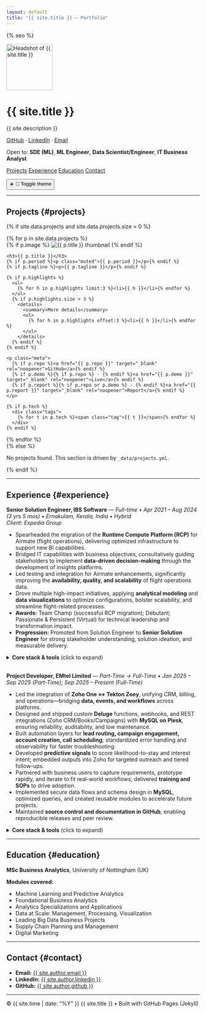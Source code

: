 ```yaml
---
layout: default
title: "{{ site.title }} — Portfolio"
---
```


<!-- Load the custom CSS (compiled from assets/css/style.scss) -->
<link rel="stylesheet" href="{{ '/assets/css/style.css' | relative_url }}">

<!-- SEO (jekyll-seo-tag) + favicon -->
{% seo %}
<link rel="icon" href="{{ '/assets/img/headshot.png' | relative_url }}">

<!-- Person schema for richer search previews -->
<script type="application/ld+json">
{
  "@context": "https://schema.org",
  "@type": "Person",
  "name": "Karthik Rajesh",
  "url": "{{ site.url }}{{ site.baseurl }}",
  "email": "mailto:{{ site.author.email }}",
  "sameAs": ["{{ site.author.github }}", "{{ site.author.linkedin }}"]
}
</script>

<!-- Theme: set initial theme ASAP (saved -> system preference) and wire the toggle -->
<script>
(function () {
  const KEY = 'theme';
  const root = document.documentElement;
  const saved = localStorage.getItem(KEY);
  const prefersDark = window.matchMedia && window.matchMedia('(prefers-color-scheme: dark)').matches;
  const initial = saved || (prefersDark ? 'dark' : 'light');
  root.setAttribute('data-theme', initial);

  window.addEventListener('DOMContentLoaded', function () {
    const btn = document.getElementById('theme-toggle');
    if (!btn) return;
    btn.addEventListener('click', function () {
      const current = root.getAttribute('data-theme') || (prefersDark ? 'dark' : 'light');
      const next = current === 'dark' ? 'light' : 'dark';
      root.setAttribute('data-theme', next);
      try { localStorage.setItem(KEY, next); } catch(e) {}
      btn.setAttribute('aria-label', next === 'dark' ? 'Switch to light theme' : 'Switch to dark theme');
    });
  }, { once: true });
})();
</script>

<!-- ===== Hero ===== -->
<div class="hero">
  <img class="headshot"
       src="{{ site.logo | relative_url }}"
       alt="Headshot of {{ site.title }}"
       width="120" height="120"
       decoding="async" fetchpriority="high" />
  <div class="hero-text">
    <h1>{{ site.title }}</h1>
    <p class="tagline">{{ site.description }}</p>
    <p class="links">
      <a href="{{ site.author.github }}" target="_blank" rel="noopener">GitHub</a>
      · <a href="{{ site.author.linkedin }}" target="_blank" rel="noopener">LinkedIn</a>
      · <a href="mailto:{{ site.author.email }}">Email</a>
    </p>
    <p class="open-to">
      Open to: <strong>SDE (ML)</strong>, <strong>ML Engineer</strong>, <strong>Data Scientist/Engineer</strong>, <strong>IT Business Analyst</strong>
    </p>
  </div>
</div>

<!-- ===== Section Nav (with theme toggle) ===== -->
<nav class="nav">
  <a href="#projects">Projects</a>
  <a href="#experience">Experience</a>
  <a href="#education">Education</a>
  <a href="#contact">Contact</a>

  <button id="theme-toggle" class="theme-toggle" type="button"
          aria-live="polite" aria-label="Toggle dark or light theme">
    <span class="icon icon-sun" aria-hidden="true">☀️</span>
    <span class="icon icon-moon" aria-hidden="true">🌙</span>
    <span class="sr-only">Toggle theme</span>
  </button>
</nav>

---

## Projects {#projects}

{% if site.data.projects and site.data.projects.size > 0 %}
<div class="grid">
  {% for p in site.data.projects %}
  <div class="card">
    {% if p.image %}
      <img class="thumb"
           src="{{ p.image | relative_url }}"
           alt="{{ p.title }} thumbnail"
           loading="lazy" decoding="async">
    {% endif %}

    <h3>{{ p.title }}</h3>
    {% if p.period %}<p class="muted">{{ p.period }}</p>{% endif %}
    {% if p.tagline %}<p>{{ p.tagline }}</p>{% endif %}

    {% if p.highlights %}
      <ul>
        {% for h in p.highlights limit:3 %}<li>{{ h }}</li>{% endfor %}
      </ul>
      {% if p.highlights.size > 3 %}
        <details>
          <summary>More details</summary>
          <ul>
            {% for h in p.highlights offset:3 %}<li>{{ h }}</li>{% endfor %}
          </ul>
        </details>
      {% endif %}
    {% endif %}

    <p class="meta">
      {% if p.repo %}<a href="{{ p.repo }}" target="_blank" rel="noopener">GitHub</a>{% endif %}
      {% if p.demo %}{% if p.repo %} · {% endif %}<a href="{{ p.demo }}" target="_blank" rel="noopener">Live</a>{% endif %}
      {% if p.report %}{% if p.repo or p.demo %} · {% endif %}<a href="{{ p.report }}" target="_blank" rel="noopener">Report</a>{% endif %}
    </p>

    {% if p.tech %}
      <div class="tags">
        {% for t in p.tech %}<span class="tag">{{ t }}</span>{% endfor %}
      </div>
    {% endif %}
  </div>
  {% endfor %}
</div>
{% else %}
<p class="muted">No projects found. This section is driven by <code>_data/projects.yml</code>.</p>
{% endif %}

---

## Experience {#experience}

**Senior Solution Engineer, IBS Software** — _Full-time • Apr 2021 – Aug 2024 (3 yrs 5 mos) • Ernakulam, Kerala, India • Hybrid_  
_Client: Expedia Group_

- Spearheaded the migration of the **Runtime Compute Platform (RCP)** for Airmate (flight operations), delivering optimized infrastructure to support new BI capabilities.  
- Bridged IT capabilities with business objectives, consultatively guiding stakeholders to implement **data-driven decision-making** through the development of insights platforms.  
- Led testing and integration for Airmate enhancements, significantly improving the **availability, quality, and scalability** of flight operations data.  
- Drove multiple high-impact initiatives, applying **analytical modeling** and **data visualizations** to optimize configurations, bolster scalability, and streamline flight-related processes.  
- **Awards:** Team Champ (successful RCP migration); Debutant; Passionate & Persistent (Virtual) for technical leadership and transformation impact.  
- **Progression:** Promoted from Solution Engineer to **Senior Solution Engineer** for strong stakeholder understanding, solution ideation, and measurable delivery.

<details>
<summary><strong>Core stack & tools</strong> (click to expand)</summary>

**Full-Stack & Languages:** Core Java, Kotlin, Python, JavaScript, React.js  
**Cloud & DevOps:** AWS, Kubernetes, Docker, Jenkins, Spinnaker, GitHub Actions  
**Data & DB:** SQL  
**Practices:** Project management, problem solving, business analysis, GitHub/CI/CD
</details>

<br/>

**Project Developer, EMtel Limited** — _Part-Time → Full-Time • Jan 2025 – Sep 2025 (Part-Time); Sep 2025 – Present (Full-Time)_  

- Led the integration of **Zoho One ↔ Tekton Zoey**, unifying CRM, billing, and operations—bridging **data, events, and workflows** across platforms.  
- Designed and shipped custom **Deluge** functions, webhooks, and REST integrations (Zoho CRM/Books/Campaigns) with **MySQL on Plesk**, ensuring reliability, auditability, and low maintenance.  
- Built automation layers for **lead routing, campaign engagement, account creation, call scheduling**; standardized error handling and observability for faster troubleshooting.  
- Developed **predictive signals** to score likelihood-to-stay and interest intent; embedded outputs into Zoho for targeted outreach and tiered follow-ups.  
- Partnered with business users to capture requirements, prototype rapidly, and iterate to fit real-world workflows; delivered **training and SOPs** to drive adoption.  
- Implemented secure data flows and schema design in **MySQL**, optimized queries, and created reusable modules to accelerate future projects.  
- Maintained **source control and documentation in GitHub**, enabling reproducible releases and peer review.

<details>
<summary><strong>Core stack & tools</strong> (click to expand)</summary>

**Platforms:** Zoho One, Tekton Zoey, Plesk  
**Languages:** Deluge, Python, SQL (MySQL), PHP, HTML/CSS/JavaScript  
**Integration:** REST APIs, webhooks, OAuth, error/exception handling, idempotency  
**DevOps/Tools:** GitHub, logging/monitoring, documentation & SOPs  
**Business:** Stakeholder management, requirements elicitation, user training, process redesign
</details>

---

## Education {#education}

**MSc Business Analytics**, University of Nottingham (UK)

**Modules covered:**
- Machine Learning and Predictive Analytics  
- Foundational Business Analytics  
- Analytics Specializations and Applications  
- Data at Scale: Management, Processing, Visualization  
- Leading Big Data Business Projects  
- Supply Chain Planning and Management  
- Digital Marketing

---

## Contact {#contact}

- **Email:** <a href="mailto:{{ site.author.email }}">{{ site.author.email }}</a>  
- **LinkedIn:** <a href="{{ site.author.linkedin }}" target="_blank" rel="noopener">{{ site.author.linkedin }}</a>  
- **GitHub:** <a href="{{ site.author.github }}" target="_blank" rel="noopener">{{ site.author.github }}</a>

<hr class="footnote" />
<p class="tiny">© {{ site.time | date: "%Y" }} {{ site.title }} • Built with GitHub Pages (Jekyll)</p>
